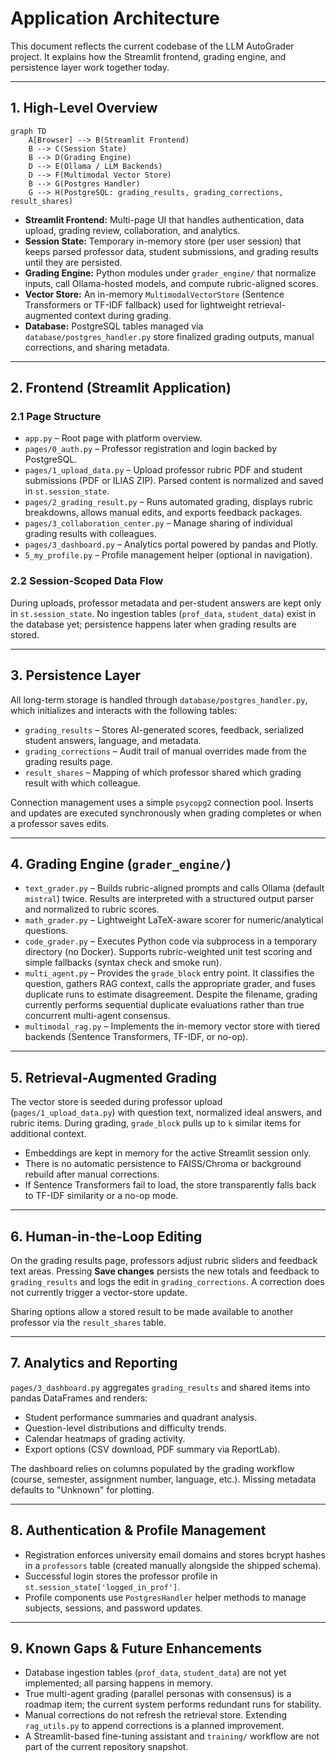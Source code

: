 # Application Architecture

This document reflects the current codebase of the LLM AutoGrader project. It explains how the Streamlit frontend, grading engine, and persistence layer work together today.

---

## 1. High-Level Overview

```mermaid
graph TD
    A[Browser] --> B(Streamlit Frontend)
    B --> C(Session State)
    B --> D(Grading Engine)
    D --> E(Ollama / LLM Backends)
    D --> F(Multimodal Vector Store)
    B --> G(Postgres Handler)
    G --> H(PostgreSQL: grading_results, grading_corrections, result_shares)
```

* **Streamlit Frontend:** Multi-page UI that handles authentication, data upload, grading review, collaboration, and analytics.
* **Session State:** Temporary in-memory store (per user session) that keeps parsed professor data, student submissions, and grading results until they are persisted.
* **Grading Engine:** Python modules under `grader_engine/` that normalize inputs, call Ollama-hosted models, and compute rubric-aligned scores.
* **Vector Store:** An in-memory `MultimodalVectorStore` (Sentence Transformers or TF-IDF fallback) used for lightweight retrieval-augmented context during grading.
* **Database:** PostgreSQL tables managed via `database/postgres_handler.py` store finalized grading outputs, manual corrections, and sharing metadata.

---

## 2. Frontend (Streamlit Application)

### 2.1 Page Structure

* `app.py` – Root page with platform overview.
* `pages/0_auth.py` – Professor registration and login backed by PostgreSQL.
* `pages/1_upload_data.py` – Upload professor rubric PDF and student submissions (PDF or ILIAS ZIP). Parsed content is normalized and saved in `st.session_state`.
* `pages/2_grading_result.py` – Runs automated grading, displays rubric breakdowns, allows manual edits, and exports feedback packages.
* `pages/3_collaboration_center.py` – Manage sharing of individual grading results with colleagues.
* `pages/3_dashboard.py` – Analytics portal powered by pandas and Plotly.
* `5_my_profile.py` – Profile management helper (optional in navigation).

### 2.2 Session-Scoped Data Flow

During uploads, professor metadata and per-student answers are kept only in `st.session_state`. No ingestion tables (`prof_data`, `student_data`) exist in the database yet; persistence happens later when grading results are stored.

---

## 3. Persistence Layer

All long-term storage is handled through `database/postgres_handler.py`, which initializes and interacts with the following tables:

* `grading_results` – Stores AI-generated scores, feedback, serialized student answers, language, and metadata.
* `grading_corrections` – Audit trail of manual overrides made from the grading results page.
* `result_shares` – Mapping of which professor shared which grading result with which colleague.

Connection management uses a simple `psycopg2` connection pool. Inserts and updates are executed synchronously when grading completes or when a professor saves edits.

---

## 4. Grading Engine (`grader_engine/`)

* `text_grader.py` – Builds rubric-aligned prompts and calls Ollama (default `mistral`) twice. Results are interpreted with a structured output parser and normalized to rubric scores.
* `math_grader.py` – Lightweight LaTeX-aware scorer for numeric/analytical questions.
* `code_grader.py` – Executes Python code via subprocess in a temporary directory (no Docker). Supports rubric-weighted unit test scoring and simple fallbacks (syntax check and smoke run).
* `multi_agent.py` – Provides the `grade_block` entry point. It classifies the question, gathers RAG context, calls the appropriate grader, and fuses duplicate runs to estimate disagreement. Despite the filename, grading currently performs sequential duplicate evaluations rather than true concurrent multi-agent consensus.
* `multimodal_rag.py` – Implements the in-memory vector store with tiered backends (Sentence Transformers, TF-IDF, or no-op).

---

## 5. Retrieval-Augmented Grading

The vector store is seeded during professor upload (`pages/1_upload_data.py`) with question text, normalized ideal answers, and rubric items. During grading, `grade_block` pulls up to `k` similar items for additional context.

* Embeddings are kept in memory for the active Streamlit session only.
* There is no automatic persistence to FAISS/Chroma or background rebuild after manual corrections.
* If Sentence Transformers fail to load, the store transparently falls back to TF-IDF similarity or a no-op mode.

---

## 6. Human-in-the-Loop Editing

On the grading results page, professors adjust rubric sliders and feedback text areas. Pressing **Save changes** persists the new totals and feedback to `grading_results` and logs the edit in `grading_corrections`. A correction does not currently trigger a vector-store update.

Sharing options allow a stored result to be made available to another professor via the `result_shares` table.

---

## 7. Analytics and Reporting

`pages/3_dashboard.py` aggregates `grading_results` and shared items into pandas DataFrames and renders:

* Student performance summaries and quadrant analysis.
* Question-level distributions and difficulty trends.
* Calendar heatmaps of grading activity.
* Export options (CSV download, PDF summary via ReportLab).

The dashboard relies on columns populated by the grading workflow (course, semester, assignment number, language, etc.). Missing metadata defaults to "Unknown" for plotting.

---

## 8. Authentication & Profile Management

* Registration enforces university email domains and stores bcrypt hashes in a `professors` table (created manually alongside the shipped schema).
* Successful login stores the professor profile in `st.session_state['logged_in_prof']`.
* Profile components use `PostgresHandler` helper methods to manage subjects, sessions, and password updates.

---

## 9. Known Gaps & Future Enhancements

* Database ingestion tables (`prof_data`, `student_data`) are not yet implemented; all parsing happens in memory.
* True multi-agent grading (parallel personas with consensus) is a roadmap item; the current system performs redundant runs for stability.
* Manual corrections do not refresh the retrieval store. Extending `rag_utils.py` to append corrections is a planned improvement.
* A Streamlit-based fine-tuning assistant and `training/` workflow are not part of the current repository snapshot.
